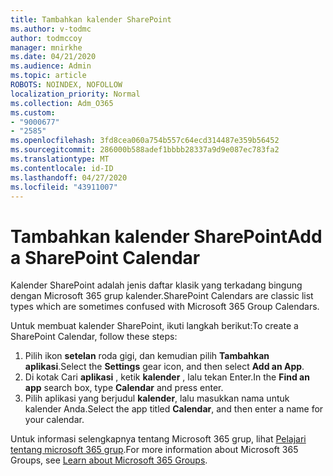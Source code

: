 ```yaml
---
title: Tambahkan kalender SharePoint
ms.author: v-todmc
author: todmccoy
manager: mnirkhe
ms.date: 04/21/2020
ms.audience: Admin
ms.topic: article
ROBOTS: NOINDEX, NOFOLLOW
localization_priority: Normal
ms.collection: Adm_O365
ms.custom:
- "9000677"
- "2585"
ms.openlocfilehash: 3fd8cea060a754b557c64ecd314487e359b56452
ms.sourcegitcommit: 286000b588adef1bbbb28337a9d9e087ec783fa2
ms.translationtype: MT
ms.contentlocale: id-ID
ms.lasthandoff: 04/27/2020
ms.locfileid: "43911007"
---
```

# <a name="add-a-sharepoint-calendar"></a><span data-ttu-id="36546-102">Tambahkan kalender SharePoint</span><span class="sxs-lookup"><span data-stu-id="36546-102">Add a SharePoint Calendar</span></span>

<span data-ttu-id="36546-103">Kalender SharePoint adalah jenis daftar klasik yang terkadang bingung dengan Microsoft 365 grup kalender.</span><span class="sxs-lookup"><span data-stu-id="36546-103">SharePoint Calendars are classic list types which are sometimes confused with Microsoft 365 Group Calendars.</span></span>
 
<span data-ttu-id="36546-104">Untuk membuat kalender SharePoint, ikuti langkah berikut:</span><span class="sxs-lookup"><span data-stu-id="36546-104">To create a SharePoint Calendar, follow these steps:</span></span>
 
1.  <span data-ttu-id="36546-105">Pilih ikon **setelan** roda gigi, dan kemudian pilih **Tambahkan aplikasi**.</span><span class="sxs-lookup"><span data-stu-id="36546-105">Select the **Settings** gear icon, and then select **Add an App**.</span></span>
2.  <span data-ttu-id="36546-106">Di kotak Cari **aplikasi** , ketik **kalender** , lalu tekan Enter.</span><span class="sxs-lookup"><span data-stu-id="36546-106">In the **Find an app** search box, type **Calendar** and press enter.</span></span>
3.  <span data-ttu-id="36546-107">Pilih aplikasi yang berjudul **kalender**, lalu masukkan nama untuk kalender Anda.</span><span class="sxs-lookup"><span data-stu-id="36546-107">Select the app titled **Calendar**, and then enter a name for your calendar.</span></span>

<span data-ttu-id="36546-108">Untuk informasi selengkapnya tentang Microsoft 365 grup, lihat [Pelajari tentang microsoft 365 grup](https://support.office.com/article/Learn-about-Office-365-groups-b565caa1-5c40-40ef-9915-60fdb2d97fa2).</span><span class="sxs-lookup"><span data-stu-id="36546-108">For more information about Microsoft 365 Groups, see [Learn about Microsoft 365 Groups](https://support.office.com/article/Learn-about-Office-365-groups-b565caa1-5c40-40ef-9915-60fdb2d97fa2).</span></span>

